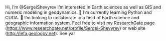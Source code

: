 Hi, I’m @SergeiShevyrev
I’m interested in Earth sciences as well as GIS and numeric modeling in geodynamics. 
🌱 I’m currently learning Python and CUDA. 
💞️ I’m looking to collaborate in a field of Earth science and geographic information system.
Feel free to visit my ResearchGate page (https://www.researchgate.net/profile/Sergei-Shevyrev) or web site (http://lefa.geologov.net).
See ya!
